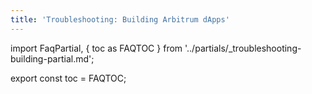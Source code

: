 ```yaml
---
title: 'Troubleshooting: Building Arbitrum dApps'
---
```


import FaqPartial, { toc as FAQTOC } from '../partials/_troubleshooting-building-partial.md';

<div data-faq-origin-slug="build-faq">
  <FaqPartial />
</div>

export const toc = FAQTOC;
